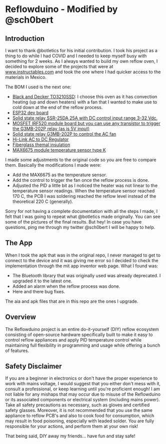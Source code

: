 # Reflowduino - Modified by @sch0bert

## Introduction
I want to thank @botletics for his initial contribution. I took his project as a thing to do while I had COVID and I needed to keep myself busy with something for 2 weeks. As I always wanted to build my own reflow oven, I decided to explore some of the projects that were at www.instructables.com and took the one where I had quicker access to the materials in Mexico. 

The BOM I used is the next one:

- [Black and Decker TO3210SSD](https://a.co/d/aDQhKxE): I choose this oven as it has convection heating (up and down heaters) with a fan that I wanted to make use to cold down at the end of the reflow process.
- [ESP32 dev board](https://articulo.mercadolibre.com.mx/MLM-923211451-esp32-wifi-bluetooth-30pins-_JM)
- [Solid state relay SSR-25DA 25A with DC control input range 3-32 Vdc.](https://articulo.mercadolibre.com.mx/MLM-709007581-modulo-ssr-25da-relevador-de-estado-solido-25a-relay-3-32vdc-_JM)
- [MOSFET IRF520 module board but you can use any transistor to trigger the G3MB-202P relay (as is 5V input)](https://articulo.mercadolibre.com.mx/MLM-714880626-modulo-controlador-mosfet-irf520-arduino-raspberry-_JM)
- [Solid state relay G3MB-202P to control the AC fan](https://articulo.mercadolibre.com.mx/MLM-660400353-modulo-relevador-relay-estado-solido-ss-1-canal-2a-arduino-_JM)
- [Hi-Link AC to DC Regulator](https://articulo.mercadolibre.com.mx/MLM-1415321930-convertidor-ac-dc-fuente-de-5w-hlk-5m05-salida-5v-a-1a-_JM)
- [Fiberglass themal insulation](https://articulo.mercadolibre.com.mx/MLM-696533736-aislante-termico-acustico-de-fibra-de-vidrio-122-m-x-100-m-_JM)
- [MAX6675 module temperature sensor type K](https://articulo.mercadolibre.com.mx/MLM-816037002-termopar-tipo-k-sensor-temperatura-modulo-max6675-_JM)

I made some adjustments to the original code so you are free to compare them. Basically the modifications I made were:

- Add the MAX6675 as the temperature sensor.
- Add the control to trigger the fan once the reflow process is done.
- Adjusted the PID a little bit as I noticed the heater was not linear to the temperature sensor readings. When the temperature sensor reached 170 C, the PCB I was soldering reached the reflow level instead of the theoretical 220 C (generally).

Sorry for not having a complete documentation with all the steps I made, I felt that I was going to repeat what @botletics made originally. You can see some of the pictures of the final results. But hey! In case you have questions, ping me through my twitter @sch0bert I will be happy to help.

## The App

When I took the apk that was in the original repo, I never managed to get to connect to the device and it was giving me error so I decided to check the implementation through the mit app inventor web page. What I found was:

- The Bluetooth library that was originally used was already deprecated. I upgraded it to the latest one.
- Added an alarm when the reflow process was done.
- Here and there bug fixes.

The aia and apk files that are in this repo are the ones I upgrade.

## Overview
The Reflowduino project is an entire do-it-yourself (DIY) reflow ecosystem consisting of open-source hardware specifically built to make it easy to control reflow appliances and apply PID temperature control while maintaining full flexibility in programming and usage while offering a bunch of features.

## Safety Disclaimer
If you are a beginner in electronics or don't have the proper experience to work with mains voltage, I would suggest that you either don't mess with it, consult a professional, or keep learning until you're proficient enough! I am not liable for any mishaps that may occur due to misuse of the Reflowduino or its associated components or electrical system (including mains power). Take all safety precautions as necessary, such as gloves and certified safety glasses. Moreover, it is not recommended that you use the same appliance to reflow PCB's and also to cook food for consumption, which may result in food poisoning, especially with leaded solder. You are fully responsible for your actions, and perform them at your own risk!

That being said, DIY away my friends... have fun and stay safe!
